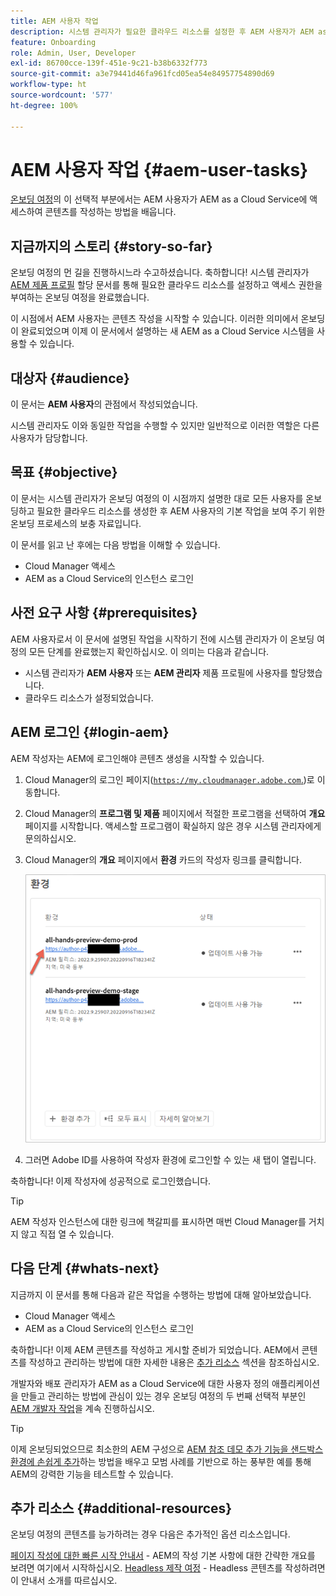 ```yaml
---
title: AEM 사용자 작업
description: 시스템 관리자가 필요한 클라우드 리소스를 설정한 후 AEM 사용자가 AEM as a Cloud Service에 액세스하여 콘텐츠를 작성하는 방법을 알아봅니다.
feature: Onboarding
role: Admin, User, Developer
exl-id: 86700cce-139f-451e-9c21-b38b6332f773
source-git-commit: a3e79441d46fa961fcd05ea54e84957754890d69
workflow-type: ht
source-wordcount: '577'
ht-degree: 100%

---
```



# AEM 사용자 작업 {#aem-user-tasks}

[온보딩 여정](overview.md)의 이 선택적 부분에서는 AEM 사용자가 AEM as a Cloud Service에 액세스하여 콘텐츠를 작성하는 방법을 배웁니다.

## 지금까지의 스토리 {#story-so-far}

온보딩 여정의 먼 길을 진행하시느라 수고하셨습니다. 축하합니다! 시스템 관리자가 [AEM 제품 프로필](assign-profiles-aem.md) 할당 문서를 통해 필요한 클라우드 리소스를 설정하고 액세스 권한을 부여하는 온보딩 여정을 완료했습니다.

이 시점에서 AEM 사용자는 콘텐츠 작성을 시작할 수 있습니다. 이러한 의미에서 온보딩이 완료되었으며 이제 이 문서에서 설명하는 새 AEM as a Cloud Service 시스템을 사용할 수 있습니다.

## 대상자 {#audience}

이 문서는 **AEM 사용자**&#x200B;의 관점에서 작성되었습니다.

시스템 관리자도 이와 동일한 작업을 수행할 수 있지만 일반적으로 이러한 역할은 다른 사용자가 담당합니다.

## 목표 {#objective}

이 문서는 시스템 관리자가 온보딩 여정의 이 시점까지 설명한 대로 모든 사용자를 온보딩하고 필요한 클라우드 리소스를 생성한 후 AEM 사용자의 기본 작업을 보여 주기 위한 온보딩 프로세스의 보충 자료입니다.

이 문서를 읽고 난 후에는 다음 방법을 이해할 수 있습니다.

* Cloud Manager 액세스
* AEM as a Cloud Service의 인스턴스 로그인

## 사전 요구 사항 {#prerequisites}

AEM 사용자로서 이 문서에 설명된 작업을 시작하기 전에 시스템 관리자가 이 온보딩 여정의 모든 단계를 완료했는지 확인하십시오. 이 의미는 다음과 같습니다.

* 시스템 관리자가 **AEM 사용자** 또는 **AEM 관리자** 제품 프로필에 사용자를 할당했습니다.
* 클라우드 리소스가 설정되었습니다.

## AEM 로그인 {#login-aem}

AEM 작성자는 AEM에 로그인해야 콘텐츠 생성을 시작할 수 있습니다.

1. Cloud Manager의 로그인 페이지([`https://my.cloudmanager.adobe.com`.](https://my.cloudmanager.adobe.com/))로 이동합니다.

1. Cloud Manager의 **프로그램 및 제품** 페이지에서 적절한 프로그램을 선택하여 **개요** 페이지를 시작합니다. 액세스할 프로그램이 확실하지 않은 경우 시스템 관리자에게 문의하십시오.

1. Cloud Manager의 **개요** 페이지에서 **환경** 카드의 작성자 링크를 클릭합니다.

   ![환경 카드](/help/journey-onboarding/assets/author-environ.png)

1. 그러면 Adobe ID를 사용하여 작성자 환경에 로그인할 수 있는 새 탭이 열립니다.

축하합니다! 이제 작성자에 성공적으로 로그인했습니다.

>[!TIP]
>
>AEM 작성자 인스턴스에 대한 링크에 책갈피를 표시하면 매번 Cloud Manager를 거치지 않고 직접 열 수 있습니다.

## 다음 단계 {#whats-next}

지금까지 이 문서를 통해 다음과 같은 작업을 수행하는 방법에 대해 알아보았습니다.

* Cloud Manager 액세스
* AEM as a Cloud Service의 인스턴스 로그인

축하합니다! 이제 AEM 콘텐츠를 작성하고 게시할 준비가 되었습니다. AEM에서 콘텐츠를 작성하고 관리하는 방법에 대한 자세한 내용은 [추가 리소스](#additional-resources) 섹션을 참조하십시오.

개발자와 배포 관리자가 AEM as a Cloud Service에 대한 사용자 정의 애플리케이션을 만들고 관리하는 방법에 관심이 있는 경우 온보딩 여정의 두 번째 선택적 부분인 [AEM 개발자 작업](developers.md)을 계속 진행하십시오.

>[!TIP]
>
>이제 온보딩되었으므로 최소한의 AEM 구성으로 [AEM 참조 데모 추가 기능을 샌드박스 환경에 손쉽게 추가](/help/journey-sites/demos-add-on/overview.md)하는 방법을 배우고 모범 사례를 기반으로 하는 풍부한 예를 통해 AEM의 강력한 기능을 테스트할 수 있습니다.

## 추가 리소스 {#additional-resources}

온보딩 여정의 콘텐츠를 능가하려는 경우 다음은 추가적인 옵션 리소스입니다.

[페이지 작성에 대한 빠른 시작 안내서](/help/sites-cloud/authoring/getting-started/quick-start.md) - AEM의 작성 기본 사항에 대한 간략한 개요를 보려면 여기에서 시작하십시오.
[Headless 제작 여정](/help/journey-headless/author/overview.md) - Headless 콘텐츠를 작성하려면 이 안내서 소개를 따르십시오.
